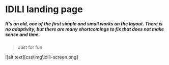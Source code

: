 # **IDILI** landing page

##### It's an old, one of the first simple and small works on the layout. There is no adaptivity, but there are many shortcomings to fix that does not make sense and time.

>Just for fun

![alt text][css\img\idili-screen.png]